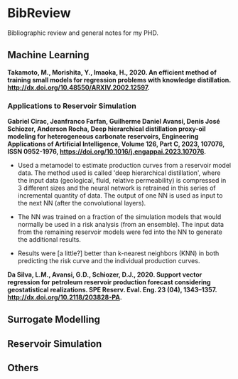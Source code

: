 # BibReview

Bibliographic review and general notes for my PHD.

## Machine Learning



**Takamoto, M., Morishita, Y., Imaoka, H., 2020. An efficient method of training small models for regression problems with knowledge distillation. http://dx.doi.org/10.48550/ARXIV.2002.12597.**


### Applications to Reservoir Simulation

**Gabriel Cirac, Jeanfranco Farfan, Guilherme Daniel Avansi, Denis José Schiozer, Anderson Rocha,
Deep hierarchical distillation proxy-oil modeling for heterogeneous carbonate reservoirs,
Engineering Applications of Artificial Intelligence,
Volume 126, Part C,
2023,
107076,
ISSN 0952-1976,
https://doi.org/10.1016/j.engappai.2023.107076.**

* Used a metamodel to estimate production curves from a reservoir model data. The method used is called 'deep hierarchical distillation', where the input data (geological, fluid, relative permeability) is compressed in 3 different sizes and the neural network is retrained in this series of incremental quantity of data. The output of one NN is used as input to the next NN (after the convolutional layers).

* The NN was trained on a fraction of the simulation models that would normally be used in a risk analysis (from an ensemble). The input data from the remaining reservoir models were fed into the NN to generate the additional results.

* Results were [a little?] better than k-nearest neighbors (KNN) in both predicting the risk curve and the individual production curves.


**Da Silva, L.M., Avansi, G.D., Schiozer, D.J., 2020. Support vector regression for petroleum reservoir production forecast considering geostatistical realizations. SPE Reserv. Eval. Eng. 23 (04), 1343–1357. http://dx.doi.org/10.2118/203828-PA.**


## Surrogate Modelling


## Reservoir Simulation


## Others